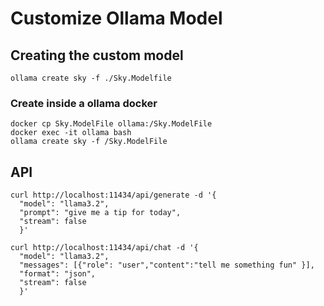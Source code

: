 # Customize Ollama Model

## Creating the custom model

```shell
ollama create sky -f ./Sky.Modelfile
```

### Create inside a ollama docker

```shell
docker cp Sky.ModelFile ollama:/Sky.ModelFile
docker exec -it ollama bash
ollama create sky -f /Sky.ModelFile
```

## API

```shell
curl http://localhost:11434/api/generate -d '{
  "model": "llama3.2",
  "prompt": "give me a tip for today",
  "stream": false
  }'
```

```shell
curl http://localhost:11434/api/chat -d '{
  "model": "llama3.2",
  "messages": [{"role": "user","content":"tell me something fun" }],
  "format": "json",
  "stream": false
  }'
```
